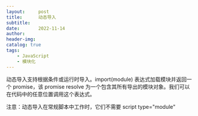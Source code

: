 ```yaml
---
layout:     post
title:      动态导入
subtitle:   
date:       2022-11-14
author:     
header-img: 
catalog: true
tags:
    - JavaScript
    - 模块化
---
```

动态导入支持根据条件或运行时导入。import(module) 表达式加载模块并返回一个 promise，该 promise resolve 为一个包含其所有导出的模块对象。我们可以在代码中的任意位置调用这个表达式。

注意：动态导入在常规脚本中工作时，它们不需要 script type="module"
